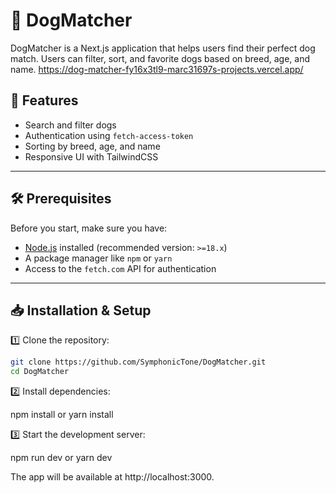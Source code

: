 # 🐶 DogMatcher

DogMatcher is a Next.js application that helps users find their perfect dog match. Users can filter, sort, and favorite dogs based on breed, age, and name.
https://dog-matcher-fy16x3tl9-marc31697s-projects.vercel.app/

## 🚀 Features
- Search and filter dogs
- Authentication using `fetch-access-token`
- Sorting by breed, age, and name
- Responsive UI with TailwindCSS

---

## 🛠 Prerequisites

Before you start, make sure you have:

- [Node.js](https://nodejs.org/) installed (recommended version: `>=18.x`)
- A package manager like `npm` or `yarn`
- Access to the `fetch.com` API for authentication

---

## 📥 Installation & Setup

1️⃣ Clone the repository:

```sh
git clone https://github.com/SymphonicTone/DogMatcher.git
cd DogMatcher
```

2️⃣ Install dependencies:

npm install
or
yarn install


3️⃣ Start the development server:

npm run dev
or
yarn dev


The app will be available at http://localhost:3000.
